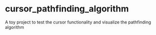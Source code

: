 # cursor_pathfinding_algorithm
A toy project to test the cursor functionality and visualize the pathfinding algorithm
